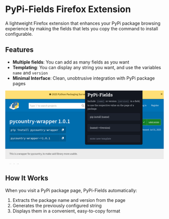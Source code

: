 # PyPi-Fields Firefox Extension

A lightweight Firefox extension that enhances your PyPi package browsing experience by making the fields that lets you copy the command to install configurable.

## Features

- **Multiple fields**: You can add as many fields as you want
- **Templating**: You can display any string you want, and use the variables `name` and `version`
- **Minimal Interface**: Clean, unobtrusive integration with PyPi package pages

![screenshot of the browser extension](screenshots/extention.png)



## How It Works

When you visit a PyPi package page, PyPi-Fields automatically:

1. Extracts the package name and version from the page
2. Generates the previously configured string
3. Displays them in a convenient, easy-to-copy format
